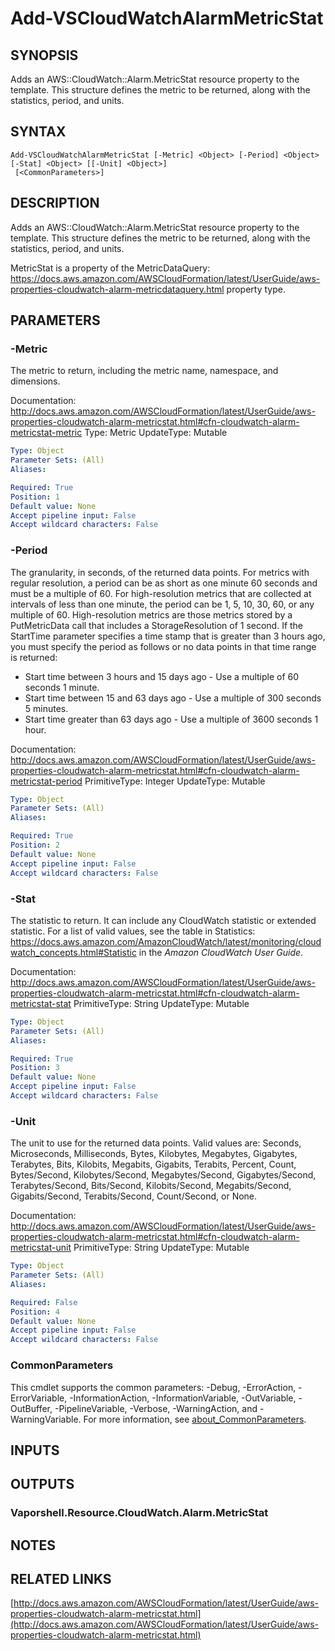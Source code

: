 # Add-VSCloudWatchAlarmMetricStat

## SYNOPSIS
Adds an AWS::CloudWatch::Alarm.MetricStat resource property to the template.
This structure defines the metric to be returned, along with the statistics, period, and units.

## SYNTAX

```
Add-VSCloudWatchAlarmMetricStat [-Metric] <Object> [-Period] <Object> [-Stat] <Object> [[-Unit] <Object>]
 [<CommonParameters>]
```

## DESCRIPTION
Adds an AWS::CloudWatch::Alarm.MetricStat resource property to the template.
This structure defines the metric to be returned, along with the statistics, period, and units.

MetricStat is a property of the MetricDataQuery: https://docs.aws.amazon.com/AWSCloudFormation/latest/UserGuide/aws-properties-cloudwatch-alarm-metricdataquery.html property type.

## PARAMETERS

### -Metric
The metric to return, including the metric name, namespace, and dimensions.

Documentation: http://docs.aws.amazon.com/AWSCloudFormation/latest/UserGuide/aws-properties-cloudwatch-alarm-metricstat.html#cfn-cloudwatch-alarm-metricstat-metric
Type: Metric
UpdateType: Mutable

```yaml
Type: Object
Parameter Sets: (All)
Aliases:

Required: True
Position: 1
Default value: None
Accept pipeline input: False
Accept wildcard characters: False
```

### -Period
The granularity, in seconds, of the returned data points.
For metrics with regular resolution, a period can be as short as one minute 60 seconds and must be a multiple of 60.
For high-resolution metrics that are collected at intervals of less than one minute, the period can be 1, 5, 10, 30, 60, or any multiple of 60.
High-resolution metrics are those metrics stored by a PutMetricData call that includes a StorageResolution of 1 second.
If the StartTime parameter specifies a time stamp that is greater than 3 hours ago, you must specify the period as follows or no data points in that time range is returned:
+ Start time between 3 hours and 15 days ago - Use a multiple of 60 seconds 1 minute.
+ Start time between 15 and 63 days ago - Use a multiple of 300 seconds 5 minutes.
+ Start time greater than 63 days ago - Use a multiple of 3600 seconds 1 hour.

Documentation: http://docs.aws.amazon.com/AWSCloudFormation/latest/UserGuide/aws-properties-cloudwatch-alarm-metricstat.html#cfn-cloudwatch-alarm-metricstat-period
PrimitiveType: Integer
UpdateType: Mutable

```yaml
Type: Object
Parameter Sets: (All)
Aliases:

Required: True
Position: 2
Default value: None
Accept pipeline input: False
Accept wildcard characters: False
```

### -Stat
The statistic to return.
It can include any CloudWatch statistic or extended statistic.
For a list of valid values, see the table in  Statistics: https://docs.aws.amazon.com/AmazonCloudWatch/latest/monitoring/cloudwatch_concepts.html#Statistic in the *Amazon CloudWatch User Guide*.

Documentation: http://docs.aws.amazon.com/AWSCloudFormation/latest/UserGuide/aws-properties-cloudwatch-alarm-metricstat.html#cfn-cloudwatch-alarm-metricstat-stat
PrimitiveType: String
UpdateType: Mutable

```yaml
Type: Object
Parameter Sets: (All)
Aliases:

Required: True
Position: 3
Default value: None
Accept pipeline input: False
Accept wildcard characters: False
```

### -Unit
The unit to use for the returned data points.
Valid values are: Seconds, Microseconds, Milliseconds, Bytes, Kilobytes, Megabytes, Gigabytes, Terabytes, Bits, Kilobits, Megabits, Gigabits, Terabits, Percent, Count, Bytes/Second, Kilobytes/Second, Megabytes/Second, Gigabytes/Second, Terabytes/Second, Bits/Second, Kilobits/Second, Megabits/Second, Gigabits/Second, Terabits/Second, Count/Second, or None.

Documentation: http://docs.aws.amazon.com/AWSCloudFormation/latest/UserGuide/aws-properties-cloudwatch-alarm-metricstat.html#cfn-cloudwatch-alarm-metricstat-unit
PrimitiveType: String
UpdateType: Mutable

```yaml
Type: Object
Parameter Sets: (All)
Aliases:

Required: False
Position: 4
Default value: None
Accept pipeline input: False
Accept wildcard characters: False
```

### CommonParameters
This cmdlet supports the common parameters: -Debug, -ErrorAction, -ErrorVariable, -InformationAction, -InformationVariable, -OutVariable, -OutBuffer, -PipelineVariable, -Verbose, -WarningAction, and -WarningVariable. For more information, see [about_CommonParameters](http://go.microsoft.com/fwlink/?LinkID=113216).

## INPUTS

## OUTPUTS

### Vaporshell.Resource.CloudWatch.Alarm.MetricStat
## NOTES

## RELATED LINKS

[http://docs.aws.amazon.com/AWSCloudFormation/latest/UserGuide/aws-properties-cloudwatch-alarm-metricstat.html](http://docs.aws.amazon.com/AWSCloudFormation/latest/UserGuide/aws-properties-cloudwatch-alarm-metricstat.html)

